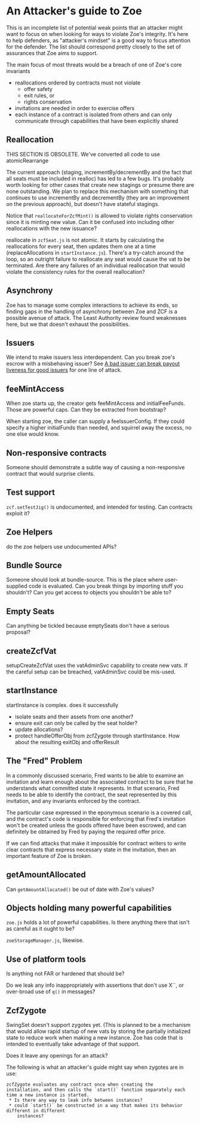 # An Attacker's guide to Zoe

This is an incomplete list of potential weak points that an attacker might want to focus
on when looking for ways to violate Zoe's integrity. It's here to help defenders, as
"attacker's mindset" is a good way to focus attention for the defender. The list should
correspond pretty closely to the set of assurances that Zoe aims to support.

The main focus of most threats would be a breach of one of Zoe's core invariants

 * reallocations ordered by contracts must not violate
   * offer safety
   * exit rules, or
   * rights conservation
 * invitations are needed in order to exercise offers
 * each instance of a contract is isolated from others and can only communicate through
    capabilities that have been explicitly shared


## Reallocation

THIS SECTION IS OBSOLETE. We've converted all code to use atomicRearrange

The current approach (staging, incrementBy/decrementBy and the fact that all seats must
be included in realloc) has led to a few bugs. It's probably worth looking for other cases
that create new stagings or presume there are none outstanding. We plan to replace this
mechanism with something that continues to use incrementBy and decrementBy (they are an
improvement on the previous approach), but doesn't have stateful stagings.

Notice that `reallocateForZcfMint()` is allowed to violate rights conservation since it is
minting new value. Can it be confused into including other reallocations with the new
issuance?

reallocate in `zcfSeat.js` is not atomic. It starts by calculating the reallocations for
every seat, then updates them one at a time (replaceAllocations in
`startInstance.js`). There's a try-catch around the loop, so an outright failure to
reallocate any seat would cause the vat to be terminated. Are there any failures of an
individual reallocation that would violate the consistency rules for the overall
reallocation?


## Asynchrony

Zoe has to manage some complex interactions to achieve its ends, so finding gaps in the
handling of asynchrony between Zoe and ZCF is a possible avenue of attack. The Least
Authority review found weaknesses here, but we that doesn't exhaust the possibilities.

## Issuers

We intend to make issuers less interdependent. Can you break zoe's escrow with a misbehaving issuer?
See [A bad issuer can break payout liveness for good issuers](https://github.com/Agoric/agoric-sdk/issues/1271)
for one line of attack.

## feeMintAccess

When zoe starts up, the creator gets feeMintAccess and initialFeeFunds. Those are powerful
caps. Can they be extracted from bootstrap?

When starting zoe, the caller can supply a feeIssuerConfig. If they could specify a higher
initialFunds than needed, and squirrel away the excess, no one else would know.

## Non-responsive contracts

Someone should demonstrate a subtle way of causing a non-responsive contract that would
surprise clients.

## Test support

`zcf.setTestJig()` is undocumented, and intended for testing. Can contracts exploit it?

## Zoe Helpers

do the zoe helpers use undocumented APIs? 


## Bundle Source

Someone should look at bundle-source. This is the place where user-supplied code is
evaluated. Can you break things by importing stuff you shouldn't? Can you get access to
objects you shouldn't be able to?


## Empty Seats

Can anything be tickled because emptySeats don't have a serious proposal?


## createZcfVat

setupCreateZcfVat uses the vatAdminSvc capability to create new vats. If the careful setup
can be breached, vatAdminSvc could be mis-used.

## startInstance

startInstance is complex.  does it successfully
 * isolate seats and their assets from one another?
 * ensure exit can only be called by the seat holder?
 * update allocations?
 * protect handleOfferObj from zcfZygote through startInstance.  How about the resulting exitObj and offerResult

## The "Fred" Problem

In a commonly discussed scenario, Fred wants to be able to examine an invitation and learn
enough about the associated contract to be sure that he understands what committed state it
represents. In that scenario, Fred needs to be able to identify the contract, the seat
represented by this invitation, and any invariants enforced by the contract.

The particular case expressed in the eponymous scenario is a covered call, and the contract's
code is responsible for enforcing that Fred's invitation won't be created unless the goods
offered have been escrowed, and can definitely be obtained by Fred by paying the required
offer price.

If we can find attacks that make it impossible for contract writers to write clear contracts
that express necessary state in the invitation, then an important feature of Zoe is broken.

## getAmountAllocated

Can `getAmountAllocated()` be out of date with Zoe's values?

## Objects holding many powerful capabilities

`zoe.js` holds a lot of powerful capabilities. Is there anything there that isn't as careful
as it ought to be?

`zoeStorageManager.js`, likewise.


## Use of platform tools

Is anything not FAR or hardened that should be?

Do we leak any info inappropriately with assertions that don't use X``, or over-broad use
of `q()` in messages?

## ZcfZygote

SwingSet doesn't support zygotes yet.  (This is planned to be a mechanism that would allow
rapid startup of new vats by storing the partially initialized state to reduce work when
making a new instance. Zoe has code that is intended to eventually take advantage of that support.

Does it leave any openings for an attack?


The following is what an attacker's guide might say when zygotes are in use:

```text
zcfZygote evaluates any contract once when creating the
installation, and then calls the `start()` function separately each
time a new instance is started.
 * Is there any way to leak info between instances?
 * could `start()` be constructed in a way that makes its behavior different in different
    instances?
```
	
